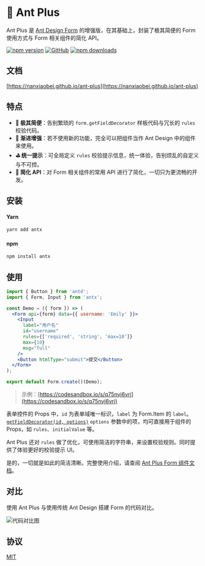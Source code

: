 # 🚀 Ant Plus

Ant Plus 是 [Ant Design Form](https://ant.design/components/form-cn/) 的增强版，在其基础上，封装了极其简便的 Form 使用方式与 Form 相关组件的简化 API。

[![npm version](https://img.shields.io/npm/v/antx.svg?style=flat-square)](https://www.npmjs.com/package/antx)
[![GitHub](https://img.shields.io/github/license/nanxiaobei/ant-plus.svg?style=flat-square)](https://github.com/nanxiaobei/ant-plus/blob/master/LICENSE)
[![npm downloads](https://img.shields.io/npm/dt/antx.svg?style=flat-square)](http://www.npmtrends.com/antx)

## 文档

[https://nanxiaobei.github.io/ant-plus](https://nanxiaobei.github.io/ant-plus)

## 特点

- **🧬 极其简便**：告别繁琐的 `form.getFieldDecorator` 样板代码与冗长的 `rules` 校验代码。
- **💅 渐进增强**：若不使用新的功能，完全可以把组件当作 Ant Design 中的组件来使用。
- **⛳️ 统一提示**：可全局定义 `rules` 校验提示信息，统一体验，告别烦乱的自定义与不可控。
- **🥽 简化 API**：对 Form 相关组件的常用 API 进行了简化，一切只为更流畅的开发。

## 安装

#### Yarn

```bash
yarn add antx
```

#### npm

```bash
npm install antx
```

## 使用

```jsx harmony
import { Button } from 'antd';
import { Form, Input } from 'antx';

const Demo = ({ form }) => (
  <Form api={form} data={{ username: 'Emily' }}>
    <Input
      label="用户名"
      id="username"
      rules={['required', 'string', 'max=10']}
      max={10}
      msg="full"
    />
    <Button htmlType="submit">提交</Button>
  </Form>
);

export default Form.create()(Demo);
```

> 示例：[https://codesandbox.io/s/q75nvj6vrj](https://codesandbox.io/s/q75nvj6vrj)

表单控件的 Props 中，`id` 为表单域唯一标识，`label` 为 Form.Item 的 `label`。[`getFieldDecorator(id, options)`](<https://ant.design/components/form-cn/#getFieldDecorator(id,-options)-%E5%8F%82%E6%95%B0>) `options` 参数中的项，均可直接用于组件的 Props，如 `rules`、`initialValue` 等。

Ant Plus 还对 `rules` 做了优化，可使用简洁的字符串，来设置校验规则。同时提供了体验更好的校验提示 UI。

是的，一切就是如此的简洁清晰。完整使用介绍，请查阅 [Ant Plus Form 组件文档](https://nanxiaobei.github.io/ant-plus/#/form)。

## 对比

使用 Ant Plus 与使用传统 Ant Design 搭建 Form 的代码对比。

![代码对比图](https://raw.githubusercontent.com/nanxiaobei/ant-plus/master/contrast/demo.png)

## 协议

[MIT](https://github.com/nanxiaobei/ant-plus/blob/master/LICENSE)
